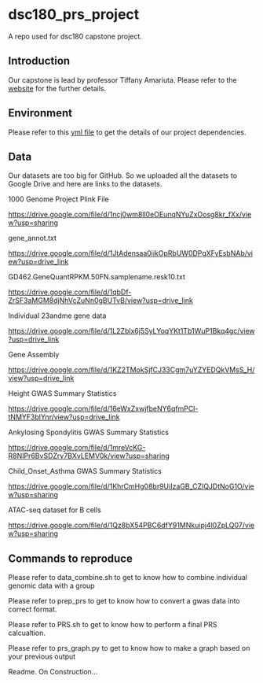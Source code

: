 # dsc180_prs_project
A repo used for dsc180 capstone project.

## Introduction
Our capstone is lead by professor Tiffany Amariuta. Please refer to the [website](https://tiffanyamariuta.github.io/capstone-genetic-risk-prediction/) for the further details.



## Environment
Please refer to this [yml file](https://github.com/Elijahzyp/dsc180_prs_project/blob/main/environment.yml) to get the details of our project dependencies. 

## Data
Our datasets are too big for GitHub. So we uploaded all the datasets to Google Drive and here are links to the datasets.

1000 Genome Project Plink File

https://drive.google.com/file/d/1ncj0wm8ll0eOEunqNYuZxOosg8kr_fXx/view?usp=sharing

gene_annot.txt

https://drive.google.com/file/d/1JtAdensaa0iikOpRbUW0DPgXFyEsbNAb/view?usp=drive_link

GD462.GeneQuantRPKM.50FN.samplename.resk10.txt

https://drive.google.com/file/d/1qbDf-ZrSF3aMGM8djNhVcZuNn0gBUTvB/view?usp=drive_link

Individual 23andme gene data

https://drive.google.com/file/d/1L2Zblx6j5SyLYoqYKt1Tb1WuP1Bkq4gc/view?usp=drive_link

Gene Assembly

https://drive.google.com/file/d/1KZ2TMokSjfCJ33Cgm7uYZYEDQkVMsS_H/view?usp=drive_link

Height GWAS Summary Statistics

https://drive.google.com/file/d/16eWxZxwjfbeNY6qfmPCl-tNMYF3blYnr/view?usp=drive_link

Ankylosing Spondylitis GWAS Summary Statistics

https://drive.google.com/file/d/1mreVcKG-R8NIPr6BvSDZrv7BXvLEMV0k/view?usp=sharing

Child_Onset_Asthma GWAS Summary Statistics

https://drive.google.com/file/d/1KhrCmHg08br9UiIzaGB_CZlQJDtNoG1O/view?usp=sharing

ATAC-seq dataset for B cells

https://drive.google.com/file/d/1Qz8bX54PBC6dfY91MNkuipj4l0ZpLQ07/view?usp=sharing

## Commands to reproduce

Please refer to data_combine.sh to get to know how to combine individual genomic data with a group

Please refer to prep_prs to get to know how to convert a gwas data into correct format.

Please refer to PRS.sh to get to know how to perform a final PRS calcualtion.

Please refer to prs_graph.py to get to know how to make a graph based on your previous output

Readme. On Construction...
